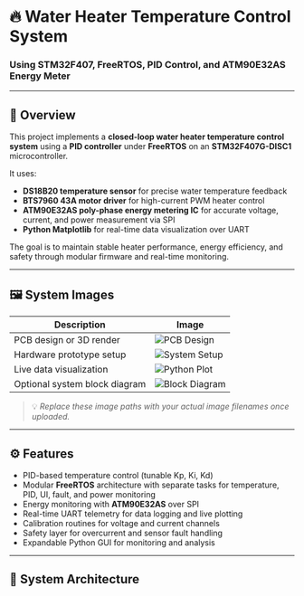 # 🔥 Water Heater Temperature Control System  
### Using STM32F407, FreeRTOS, PID Control, and ATM90E32AS Energy Meter

---

## 🧠 Overview

This project implements a **closed-loop water heater temperature control system** using a **PID controller** under **FreeRTOS** on an **STM32F407G-DISC1** microcontroller.

It uses:
- **DS18B20 temperature sensor** for precise water temperature feedback  
- **BTS7960 43A motor driver** for high-current PWM heater control  
- **ATM90E32AS poly-phase energy metering IC** for accurate voltage, current, and power measurement via SPI  
- **Python Matplotlib** for real-time data visualization over UART  

The goal is to maintain stable heater performance, energy efficiency, and safety through modular firmware and real-time monitoring.

---

## 🖼️ System Images

| Description | Image |
|--------------|--------|
| PCB design or 3D render | ![PCB Design](images/pcb_design.png) |
| Hardware prototype setup | ![System Setup](images/system_setup.jpg) |
| Live data visualization | ![Python Plot](images/python_plot.png) |
| Optional system block diagram | ![Block Diagram](images/system_diagram.png) |

> 💡 *Replace these image paths with your actual image filenames once uploaded.*

---

## ⚙️ Features

- PID-based temperature control (tunable Kp, Ki, Kd)
- Modular **FreeRTOS** architecture with separate tasks for temperature, PID, UI, fault, and power monitoring
- Energy monitoring with **ATM90E32AS** over SPI
- Real-time UART telemetry for data logging and live plotting
- Calibration routines for voltage and current channels
- Safety layer for overcurrent and sensor fault handling
- Expandable Python GUI for monitoring and analysis

---

## 🧩 System Architecture

